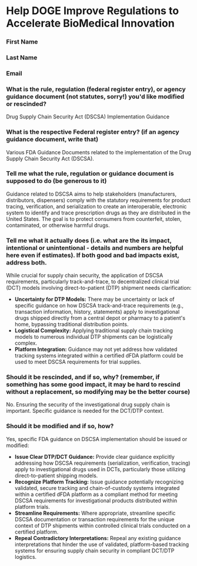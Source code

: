 # Help DOGE Improve Regulations to Accelerate BioMedical Innovation

### First Name

### Last Name

### Email

### What is the rule, regulation (federal register entry), or agency guidance document (not statutes, sorry!) you'd like modified or rescinded?

Drug Supply Chain Security Act (DSCSA) Implementation Guidance

### What is the respective Federal register entry? (if an agency guidance document, write that)

Various FDA Guidance Documents related to the implementation of the Drug Supply Chain Security Act (DSCSA).

### Tell me what the rule, regulation or guidance document is supposed to do (be generous to it)

Guidance related to DSCSA aims to help stakeholders (manufacturers, distributors, dispensers) comply with the statutory requirements for product tracing, verification, and serialization to create an interoperable, electronic system to identify and trace prescription drugs as they are distributed in the United States. The goal is to protect consumers from counterfeit, stolen, contaminated, or otherwise harmful drugs.

### Tell me what it actually does (i.e. what are the its impact, intentional or unintentional - details and numbers are helpful here even if estimates). If both good and bad impacts exist, address both.

While crucial for supply chain security, the application of DSCSA requirements, particularly track-and-trace, to decentralized clinical trial (DCT) models involving direct-to-patient (DTP) shipment needs clarification:
*   **Uncertainty for DTP Models:** There may be uncertainty or lack of specific guidance on how DSCSA track-and-trace requirements (e.g., transaction information, history, statements) apply to investigational drugs shipped directly from a central depot or pharmacy to a patient's home, bypassing traditional distribution points.
*   **Logistical Complexity:** Applying traditional supply chain tracking models to numerous individual DTP shipments can be logistically complex.
*   **Platform Integration:** Guidance may not yet address how validated tracking systems integrated within a certified dFDA platform could be used to meet DSCSA requirements for trial supplies.

### Should it be rescinded, and if so, why? (remember, if something has some good impact, it may be hard to rescind without a replacement, so modifying may be the better course)

No. Ensuring the security of the investigational drug supply chain is important. Specific guidance is needed for the DCT/DTP context.

### Should it be modified and if so, how?

Yes, specific FDA guidance on DSCSA implementation should be issued or modified:
*   **Issue Clear DTP/DCT Guidance:** Provide clear guidance explicitly addressing how DSCSA requirements (serialization, verification, tracing) apply to investigational drugs used in DCTs, particularly those utilizing direct-to-patient shipping models.
*   **Recognize Platform Tracking:** Issue guidance potentially recognizing validated, secure tracking and chain-of-custody systems integrated within a certified dFDA platform as a compliant method for meeting DSCSA requirements for investigational products distributed within platform trials.
*   **Streamline Requirements:** Where appropriate, streamline specific DSCSA documentation or transaction requirements for the unique context of DTP shipments within controlled clinical trials conducted on a certified platform.
*   **Repeal Contradictory Interpretations:** Repeal any existing guidance interpretations that hinder the use of validated, platform-based tracking systems for ensuring supply chain security in compliant DCT/DTP logistics. 